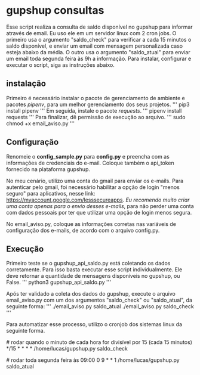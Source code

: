 # gupshup consultas

Esse script realiza a consulta de saldo disponível no gupshup para informar através de email. Eu uso ele em um servidor linux com 2 cron jobs. O primeiro usa o argumento "saldo_check" para verificar a cada 15 minutos o saldo disponível, e enviar um email com
mensagem personalizada caso esteja abaixo da média. O outro usa o argumento "saldo_atual" para enviar um email toda segunda feira às 9h a informação.
Para instalar, configurar e executar o script, siga as instruções abaixo.

## instalação
Primeiro é necessário instalar o pacote de gerenciamento de ambiente e pacotes *pipenv*, para um melhor gerenciamento dos seus projetos.
'''
pip3 install pipenv
'''
Em seguida, instale o pacote *requests*.
'''
pipenv install requests
'''
Para finalizar, dê permissão de execução ao arquivo.
'''
sudo chmod +x email_aviso.py
'''


## Configuração

Renomeie o **config_sample.py** para **config.py** e preencha com as informações de credenciais do e-mail. Coloque também o api_token fornecido na plataforma gupshup.

No meu cenário, utilizo uma conta do gmail para enviar os e-mails. Para autenticar pelo gmail, foi necessário habilitar a opção de login "menos seguro" para aplicativos, nesse link: https://myaccount.google.com/lesssecureapps. *Eu recomendo muito criar uma conta apenas para o envio desses e-mails*, para não perder uma conta com dados pessoais por ter que utilizar uma opção de login menos segura.

No email_aviso.py, coloque as informações corretas nas variáveis de configuração dos e-mails, de acordo com o arquivo config.py.


## Execução

Primeiro teste se o gupshup_api_saldo.py está coletando os dados corretamente. Para isso basta executar esse script individualmente. Ele deve retornar a quantidade de mensagens disponíveis no gupshup, ou False.
'''
python3 gupshup_api_saldo.py
'''

Após ter validado a coleta dos dados do gupshup, execute o arquivo email_aviso.py com um dos argumentos "saldo_check" ou "saldo_atual", da seguinte forma:
'''
./email_aviso.py saldo_atual
./email_aviso.py saldo_check
'''

Para automatizar esse processo, utilizo o cronjob dos sistemas linux da seguinte forma.

\# rodar quando o minuto de cada hora for divisível por 15 (cada 15 minutos)
*/15 * * * * /home/lucas/gupshup.py saldo_check

\# rodar toda segunda feira às 09:00
0 9 * * 1 /home/lucas/gupshup.py saldo_atual
